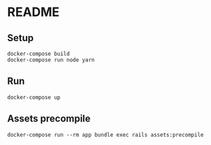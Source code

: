 # README

## Setup

```
docker-compose build
docker-compose run node yarn
```

## Run


```
docker-compose up
```

## Assets precompile


```
docker-compose run --rm app bundle exec rails assets:precompile
```

